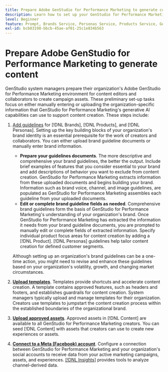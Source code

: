 ```yaml
---
title: Prepare Adobe GenStudio for Performance Marketing to generate content
description: Learn how to set up your GenStudio for Performance Marketing to generate new brand-aligned marketing content.
level: Beginner
feature: Prompt, Brands Service, Personas Service, Products Service, Generative AI, Guidelines
exl-id: bcb03198-bbcb-45ae-af01-25c1e834b563
---
```


# Prepare Adobe GenStudio for Performance Marketing to generate content

GenStudio system managers prepare their organization's Adobe GenStudio for Performance Marketing environment for content editors and collaborators to create campaign assets. These preliminary set-up tasks focus on either manually entering or uploading the organization-specific information that GenStudio for Performance Marketing's generative AI capabilities can use to support content creation. These steps include:

1. [Add guidelines](./guidelines/overview.md) for [!DNL Brands], [!DNL Products], and [!DNL Personas]. Setting up the key building blocks of your organization's brand identity is an essential prerequisite for the work of creators and collaborators. You can either upload brand guideline documents or manually enter brand information.
   * **Prepare your guidelines documents**. The more descriptive and comprehensive your brand guidelines, the better the output. Include brief examples of features that you consider essential to your brand and add descriptions of behavior you want to exclude from content creation. GenStudio for Performance Marketing extracts information from these uploaded documents and begins building your brand. Information such as brand voice, channel, and image guidelines, are populated as GenStudio for Performance Marketing assembles each guideline from your uploaded documents.
   * **Edit or complete brand guideline fields as needed**. Comprehensive brand guidelines form the basis of GenStudio for Performance Marketing's understanding of your organization's brand. Once GenStudio for Performance Marketing has extracted the information it needs from your brand guideline documents, you are prompted to manually edit or complete fields of extracted information. Specify individual product focus areas for content creation by adding a [!DNL Product]. [!DNL Personas] guidelines help tailor content creation for defined customer segments.

   Although setting up an organization's brand guidelines can be a one-time action, you might need to revise and enhance these guidelines based on your organization's volatility, growth, and changing market circumstances.

1. **[Upload templates](./content/use-templates.md)**. Templates provide shortcuts and accelerate content creation. A template contains approved features, such as headers and footers, and establishes guardrails for content creation. System managers typically upload and manage templates for their organization. Creators use templates to jumpstart the content creation process within the established boundaries of the organizational brand.

1. **[Upload approved assets](./content/manage-assets.md)**. Approved assets in [!DNL Content] are available to all GenStudio for Performance Marketing creators. You can seed [!DNL Content] with assets that creators can use to create new experiences or assets. 

1. **[Connect to a Meta (Facebook) account](./insights/connect-channel.md)**. Configure a connection between GenStudio for Performance Marketing and your organization's social accounts to receive data from your active marketing campaigns, assets, and experiences. [[!DNL Insights]](./insights/overview.md) provides tools to analyze channel-derived data.

